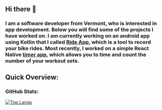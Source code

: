 ## Hi there 👋

### I am a software developer from Vermont, who is interested in app development. Below you will find some of the projects I have worked on. I am currently working on an android app using Kotlin that I called [Ride App](https://github.com/MateoRiofrio/ride-app-firebase-kotlin), which is a tool to record your bike rides. Most recently, I worked on a simple React Native [timer app](https://github.com/MateoRiofrio/react-native-set-counter-and-timer), which allows you to time and count the number of your workout sets. 

## Quick Overview:
### GitHub Stats:
[![Top Langs](https://github-readme-stats.vercel.app/api/top-langs/?username=MateoRiofrio&layout=compact)](https://github.com/anuraghazra/github-readme-stats)

